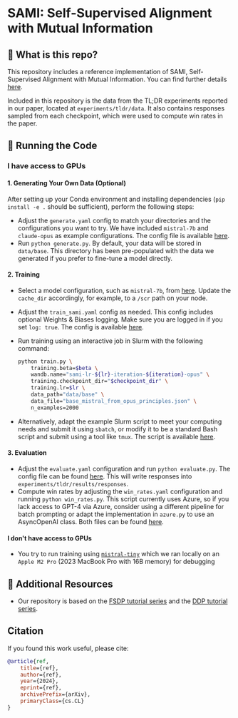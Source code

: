 # SAMI: Self-Supervised Alignment with Mutual Information

## 🧐 What is this repo?
This repository includes a reference implementation of SAMI, Self-Supervised Alignment with Mutual Information. You can find further details [here](https://github.com/janphilippfranken/sami). 

Included in this repository is the data from the TL;DR experiments reported in our paper, located at `experiments/tldr/data`. It also contains responses sampled from each checkpoint, which were used to compute win rates in the paper.

## 🚀 Running the Code
### I have access to GPUs
#### 1. Generating Your Own Data (Optional)
After setting up your Conda environment and installing dependencies (`pip install -e .` should be sufficient), perform the following steps:
- Adjust the `generate.yaml` config to match your directories and the configurations you want to try. We have included `mistral-7b` and `claude-opus` as example configurations. The config file is available [here](https://github.com/janphilippfranken/sami/blob/main/experiments/tldr/conf/generate.yaml).
- Run `python generate.py`. By default, your data will be stored in `data/base`. This directory has been pre-populated with the data we generated if you prefer to fine-tune a model directly.

#### 2. Training
- Select a model configuration, such as `mistral-7b`, from [here](https://github.com/janphilippfranken/sami/blob/main/experiments/tldr/conf/model/mistral_7b_base.yaml). Update the `cache_dir` accordingly, for example, to a `/scr` path on your node.
- Adjust the `train_sami.yaml` config as needed. This config includes optional Weights & Biases logging. Make sure you are logged in if you set `log: true`. The config is available [here](https://github.com/janphilippfranken/sami/blob/main/experiments/tldr/conf/train_sami.yaml).
- Run training using an interactive job in Slurm with the following command:

  ```bash
  python train.py \
      training.beta=$beta \
      wandb.name="sami-lr-${lr}-iteration-${iteration}-opus" \
      training.checkpoint_dir="$checkpoint_dir" \
      training.lr=$lr \
      data_path="data/base" \
      data_file="base_mistral_from_opus_principles.json" \
      n_examples=2000
    ```

- Alternatively, adapt the example Slurm script to meet your computing needs and submit it using `sbatch`, or modify it to be a standard Bash script and submit using a tool like `tmux`. The script is available [here](https://github.com/janphilippfranken/sami/blob/main/experiments/tldr/example_scripts_slurm/train_typo_mixtral.sh).

#### 3. Evaluation
- Adjust the `evaluate.yaml` configuration and run `python evaluate.py`. The config file can be found [here](https://github.com/janphilippfranken/sami/blob/main/experiments/tldr/conf/evaluate.yaml). This will write responses into `experiments/tldr/results/responses`.
- Compute win rates by adjusting the `win_rates.yaml` configuration and running `python win_rates.py`. This script currently uses Azure, so if you lack access to GPT-4 via Azure, consider using a different pipeline for batch prompting or adapt the implementation in `azure.py` to use an AsyncOpenAI class. Both files can be found [here](https://github.com/janphilippfranken/sami/blob/main/src/sami/models/openai_models/azure.py).


#### I don't have access to GPUs
- You try to run training using [`mistral-tiny`](https://github.com/janphilippfranken/sami/blob/main/experiments/tldr/conf/model/mistral_tiny_base.yaml) which we ran locally on an `Apple M2 Pro` (2023 MacBook Pro with 16B memory) for debugging 


## 📖 Additional Resources
- Our repository is based on the [FSDP tutorial series](https://www.youtube.com/watch?v=8_k76AHu__s) and the [DDP tutorial series](https://www.youtube.com/watch?v=-K3bZYHYHEA&list=PL_lsbAsL_o2CSuhUhJIiW0IkdT5C2wGWj). 

## Citation
If you found this work useful, please cite:
```bibtex
@article{ref,
    title={ref}, 
    author={ref},
    year={2024},
    eprint={ref},
    archivePrefix={arXiv},
    primaryClass={cs.CL}
}




